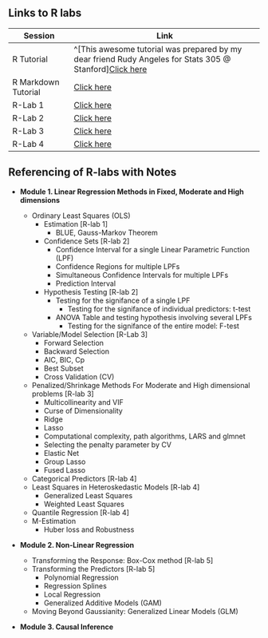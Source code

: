  Links to R labs
 ---------------
 
|Session| Link |
|-------|------|
|R Tutorial|^[This awesome tutorial was prepared by my dear friend Rudy Angeles for Stats 305 @ Stanford][Click here](https://www.dropbox.com/s/kx0ubups6bapmpe/1-R-tutorial.pdf?dl=0)|
|R Markdown Tutorial| [Click here](https://www.dropbox.com/s/tvb9vn3qjluumoh/2-R-markdown.pdf?dl=0)|
|R-Lab 1| [Click here](https://www.dropbox.com/s/8c4lf3pbjb99xfj/lab-1.R?dl=0)|
|R-Lab 2| [Click here](https://www.dropbox.com/s/5eomlx6y9wsyihg/lab-2.html?dl=0)|
|R-Lab 3| [Click here](https://www.dropbox.com/s/ytbbvmidt3meny4/lab-3.html?dl=0)|
|R-Lab 4| [Click here]()|



 Referencing of R-labs with Notes
 ---------------------------------

* <b> Module 1. Linear Regression Methods in Fixed, Moderate and High dimensions</b>
  * Ordinary Least Squares (OLS)
    * Estimation [R-lab 1]
      * BLUE, Gauss-Markov Theorem
    * Confidence Sets [R-lab 2]
      * Confidence Interval for a single Linear Parametric Function (LPF)
      * Confidence Regions for multiple LPFs
      * Simultaneous Confidence Intervals for multiple LPFs
      * Prediction Interval
    * Hypothesis Testing [R-lab 2]
      * Testing for the signifance of a single LPF
        * Testing for the signifance of individual predictors: t-test
      * ANOVA Table and testing hypothesis involving several LPFs 
        * Testing for the signifance of the entire model: F-test
  * Variable/Model Selection [R-Lab 3]
    * Forward Selection
    * Backward Selection
    * AIC, BIC, Cp
    * Best Subset
    * Cross Validation (CV)
  * Penalized/Shrinkage Methods For Moderate and High dimensional problems [R-lab 3]
    * Multicollinearity and VIF 
    * Curse of Dimensionality 
    * Ridge
    * Lasso
    * Computational complexity, path algorithms, LARS and glmnet
    * Selecting the penalty parameter by CV
    * Elastic Net
    * Group Lasso
    * Fused Lasso
  * Categorical Predictors [R-lab 4]
  * Least Squares in Heteroskedastic Models [R-lab 4]
    * Generalized Least Squares
    * Weighted Least Squares
  * Quantile Regression [R-lab 4]  
  * M-Estimation
    * Huber loss and Robustness
  
  
* <b> Module 2. Non-Linear Regression</b>
  * Transforming the Response: Box-Cox method [R-lab 5]
  * Transforming the Predictors [R-lab 5]
    * Polynomial Regression
    * Regression Splines
    * Local Regression
    * Generalized Additive Models (GAM)
  * Moving Beyond Gaussianity: Generalized Linear Models (GLM)
  

* <b> Module 3. Causal Inference</b>
